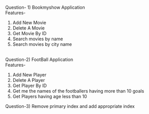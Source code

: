 Question- 1) Bookmyshow Application<br/>
Features-
1) Add New Movie<br/>
2) Delete A Movie<br/>
3) Get Movie By ID<br/>
4) Search movies by name
5) Search movies by city name

<br/>
Question-2) FootBall Application
<br/>
Features-


1) Add New Player<br/>
2) Delete A Player<br/>
3) Get Player By ID<br/>
4) Get me the names of the footballers having more than 10 goals<br/>
5) Get Players having age less than 10<br/>

Question-3) Remove primary index and add appropriate index
